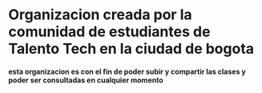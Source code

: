 # Organizacion creada por la comunidad de estudiantes de Talento Tech en la ciudad de bogota

#### esta organizacion es con el fin de poder subir y compartir las clases y poder ser consultadas en cualquier momento 
